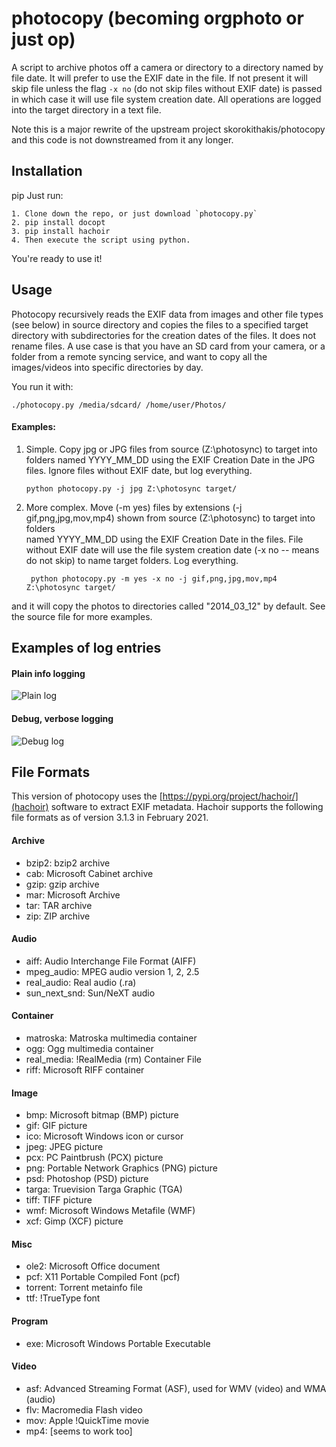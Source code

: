 photocopy (becoming orgphoto or just op)
=========

A script to archive photos off a camera or directory to a directory named by file date. 
It will prefer to use the EXIF date in the file. If not present it will skip file unless the flag `-x no` 
(do not skip files without EXIF date) is passed in which case it will use file system creation date. All operations
are logged into the target directory in a text file. 

Note this is a major rewrite of the upstream project skorokithakis/photocopy and this code is not downstreamed from it any longer.

Installation
------------
pip 
Just run:

    1. Clone down the repo, or just download `photocopy.py`
    2. pip install docopt
    3. pip install hachoir
    4. Then execute the script using python.

You're ready to use it!


Usage
-----
Photocopy recursively reads the EXIF data from images and other file types (see below) in source directory and copies the files to a
specified target directory with subdirectories for the creation dates of the files. It does not rename files. A use case is that 
you have an SD card from your camera, or a folder from a remote syncing service, and want to copy all the images/videos into specific 
directories by day.

You run it with:

    ./photocopy.py /media/sdcard/ /home/user/Photos/
    
 #### Examples:
    
 1. Simple. Copy jpg or JPG files from source (Z:\photosync) to target into folders
       named YYYY_MM_DD using the EXIF Creation Date in the JPG files. Ignore files without
       EXIF date, but log everything.
       
        python photocopy.py -j jpg Z:\photosync target/
        
2. More complex. Move (-m yes) files by extensions (-j gif,png,jpg,mov,mp4) shown from source (Z:\photosync) to target into folders   
        named YYYY_MM_DD using the EXIF Creation Date in the files. File without EXIF date will use the file
        system creation date (-x no -- means do not skip) to name target folders. Log everything.
        
        python photocopy.py -m yes -x no -j gif,png,jpg,mov,mp4 Z:\photosync target/

and it will copy the photos to directories called "2014_03_12" by default.
See the source file for more examples.


Examples of log entries
------------------------

#### Plain info logging

![Plain log](../main/doc/log01.png)


#### Debug, verbose logging

![Debug log](../main/doc/log1.png)



 File Formats
 -------------

This version of photocopy uses the [https://pypi.org/project/hachoir/](hachoir) software to extract EXIF metadata. Hachoir supports the following 
file formats as of version 3.1.3 in February 2021.

#### Archive
 *  bzip2: bzip2 archive
 *  cab: Microsoft Cabinet archive
 *  gzip: gzip archive
 *  mar: Microsoft Archive
 *  tar: TAR archive
 *  zip: ZIP archive
#### Audio
 *  aiff: Audio Interchange File Format (AIFF)
 *  mpeg_audio: MPEG audio version 1, 2, 2.5
 *  real_audio: Real audio (.ra)
 *  sun_next_snd: Sun/NeXT audio
#### Container
 *  matroska: Matroska multimedia container
 *  ogg: Ogg multimedia container
 *  real_media: !RealMedia (rm) Container File
 *  riff: Microsoft RIFF container
#### Image
 *  bmp: Microsoft bitmap (BMP) picture
 *  gif: GIF picture
 *  ico: Microsoft Windows icon or cursor
 *  jpeg: JPEG picture
 *  pcx: PC Paintbrush (PCX) picture
 *  png: Portable Network Graphics (PNG) picture
 *  psd: Photoshop (PSD) picture
 *  targa: Truevision Targa Graphic (TGA)
 *  tiff: TIFF picture
 *  wmf: Microsoft Windows Metafile (WMF)
 *  xcf: Gimp (XCF) picture
#### Misc
 *  ole2: Microsoft Office document
 *  pcf: X11 Portable Compiled Font (pcf)
 *  torrent: Torrent metainfo file
 *  ttf: !TrueType font
#### Program
 *  exe: Microsoft Windows Portable Executable
#### Video
 *  asf: Advanced Streaming Format (ASF), used for WMV (video) and WMA (audio)
 *  flv: Macromedia Flash video
 *  mov: Apple !QuickTime movie
 *  mp4: [seems to work too]

